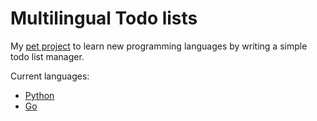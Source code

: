 # Multilingual Todo lists

My [pet project](https://www.yourdictionary.com/pet-project) to learn new programming languages by
writing a simple todo list manager.

Current languages:

- [Python](./todo-python)
- [Go](./todo-go)
